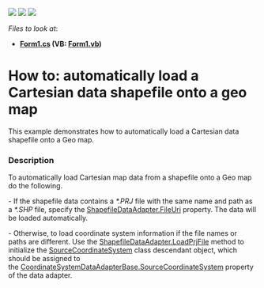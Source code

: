 <!-- default badges list -->
![](https://img.shields.io/endpoint?url=https://codecentral.devexpress.com/api/v1/VersionRange/128575986/14.2.5%2B)
[![](https://img.shields.io/badge/Open_in_DevExpress_Support_Center-FF7200?style=flat-square&logo=DevExpress&logoColor=white)](https://supportcenter.devexpress.com/ticket/details/T208696)
[![](https://img.shields.io/badge/📖_How_to_use_DevExpress_Examples-e9f6fc?style=flat-square)](https://docs.devexpress.com/GeneralInformation/403183)
<!-- default badges end -->
<!-- default file list -->
*Files to look at*:

* **[Form1.cs](./CS/LoadGeoShapeData/Form1.cs) (VB: [Form1.vb](./VB/LoadGeoShapeData/Form1.vb))**
<!-- default file list end -->
# How to: automatically load a Cartesian data shapefile onto a geo map


This example demonstrates how to automatically load a Cartesian data shapefile onto a Geo map.


<h3>Description</h3>

<p>To automatically load Cartesian map data from a shapefile onto a Geo map do the following.</p>
<p>- If the shapefile data contains a <em>*.PRJ</em> file with the same name and path as a <em>*.SHP</em> file, specify the&nbsp;<a href="https://documentation.devexpress.com/#WindowsForms/DevExpressXtraMapShapefileDataAdapter_FileUritopic">ShapefileDataAdapter.FileUri</a> property. The data will be loaded automatically.</p>
<p>- Otherwise, to load coordinate system information if the file names or paths&nbsp;are different. Use the&nbsp;<a href="https://documentation.devexpress.com/#WindowsForms/DevExpressXtraMapShapefileDataAdapter_LoadPrjFiletopic">ShapefileDataAdapter.LoadPrjFile</a> method to initialize the&nbsp;<a href="https://documentation.devexpress.com/#WindowsForms/clsDevExpressXtraMapSourceCoordinateSystemtopic">SourceCoordinateSystem</a> class descendant object, which should be assigned to the&nbsp;<a href="https://documentation.devexpress.com/#WindowsForms/DevExpressXtraMapCoordinateSystemDataAdapterBase_SourceCoordinateSystemtopic">CoordinateSystemDataAdapterBase.SourceCoordinateSystem</a> property of the data adapter.</p>

<br/>


